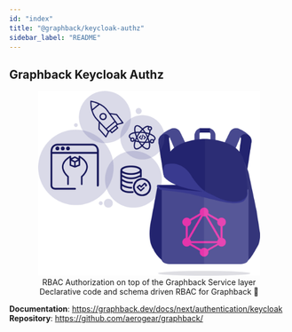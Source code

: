 ```yaml
---
id: "index"
title: "@graphback/keycloak-authz"
sidebar_label: "README"
---
```


## Graphback Keycloak Authz
<p align="center">
  <img width="400" src="https://raw.githubusercontent.com/aerogear/graphback/master/website/static/img/logo.png"/>
  <br/>
  RBAC Authorization on top of the Graphback Service layer<br/>
  Declarative code and schema driven RBAC for Graphback 🚀
</p>

**Documentation**: https://graphback.dev/docs/next/authentication/keycloak
**Repository**: https://github.com/aerogear/graphback/

